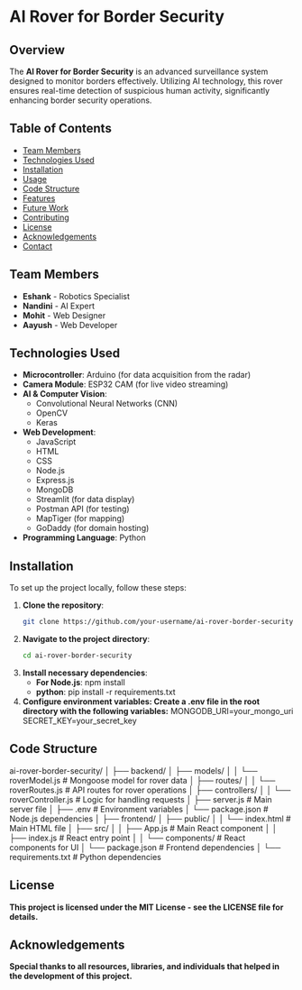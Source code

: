 # AI Rover for Border Security

## Overview
The **AI Rover for Border Security** is an advanced surveillance system designed to monitor borders effectively. Utilizing AI technology, this rover ensures real-time detection of suspicious human activity, significantly enhancing border security operations.

## Table of Contents
- [Team Members](#team-members)
- [Technologies Used](#technologies-used)
- [Installation](#installation)
- [Usage](#usage)
- [Code Structure](#code-structure)
- [Features](#features)
- [Future Work](#future-work)
- [Contributing](#contributing)
- [License](#license)
- [Acknowledgements](#acknowledgements)
- [Contact](#contact)

## Team Members
- **Eshank** - Robotics Specialist
- **Nandini** - AI Expert
- **Mohit** - Web Designer
- **Aayush** - Web Developer

## Technologies Used
- **Microcontroller**: Arduino (for data acquisition from the radar)
- **Camera Module**: ESP32 CAM (for live video streaming)
- **AI & Computer Vision**: 
  - Convolutional Neural Networks (CNN)
  - OpenCV
  - Keras
- **Web Development**: 
  - JavaScript
  - HTML
  - CSS
  - Node.js
  - Express.js
  - MongoDB
  - Streamlit (for data display)
  - Postman API (for testing)
  - MapTiger (for mapping)
  - GoDaddy (for domain hosting)
- **Programming Language**: Python

## Installation
To set up the project locally, follow these steps:

1. **Clone the repository**:
   ```bash
   git clone https://github.com/your-username/ai-rover-border-security.git
   
2. **Navigate to the project directory**:
    ```bash
   cd ai-rover-border-security
3. **Install necessary dependencies**:
   - **For Node.js**: npm install
   - **python**: pip install -r requirements.txt
4. **Configure environment variables: Create a .env file in the root directory with the following variables:**
    MONGODB_URI=your_mongo_uri
    SECRET_KEY=your_secret_key

## Code Structure

ai-rover-border-security/
│
├── backend/
│   ├── models/
│   │   └── roverModel.js   # Mongoose model for rover data
│   ├── routes/
│   │   └── roverRoutes.js   # API routes for rover operations
│   ├── controllers/
│   │   └── roverController.js # Logic for handling requests
│   ├── server.js            # Main server file
│   ├── .env                 # Environment variables
│   └── package.json         # Node.js dependencies
│
├── frontend/
│   ├── public/
│   │   └── index.html       # Main HTML file
│   ├── src/
│   │   ├── App.js           # Main React component
│   │   ├── index.js         # React entry point
│   │   └── components/      # React components for UI
│   └── package.json         # Frontend dependencies
│
└── requirements.txt         # Python dependencies

## License
**This project is licensed under the MIT License - see the LICENSE file for details.**

## Acknowledgements
**Special thanks to all resources, libraries, and individuals that helped in the development of this project.**

